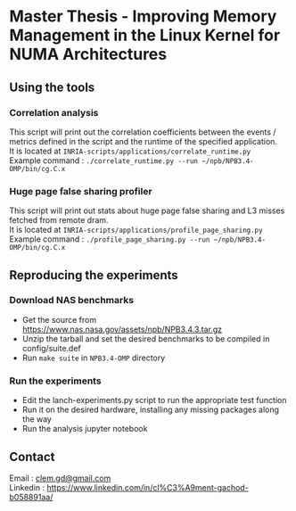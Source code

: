 # Master Thesis - Improving Memory Management in the Linux Kernel for NUMA Architectures



## Using the tools

### Correlation analysis

This script will print out the correlation coefficients between the events / metrics defined in the script and the runtime of the specified application. \
It is located at `INRIA-scripts/applications/correlate_runtime.py` \
Example command : `./correlate_runtime.py --run ~/npb/NPB3.4-OMP/bin/cg.C.x`

### Huge page false sharing profiler

This script will print out stats about huge page false sharing and L3 misses fetched from remote dram. \
It is located at `INRIA-scripts/applications/profile_page_sharing.py` \
Example command : `./profile_page_sharing.py --run ~/npb/NPB3.4-OMP/bin/cg.C.x`



## Reproducing the experiments

### Download NAS benchmarks
- Get the source from https://www.nas.nasa.gov/assets/npb/NPB3.4.3.tar.gz
- Unzip the tarball and set the desired benchmarks to be compiled in config/suite.def
- Run `make suite` in `NPB3.4-OMP` directory

### Run the experiments
- Edit the lanch-experiments.py script to run the appropriate test function
- Run it on the desired hardware, installing any missing packages along the way
- Run the analysis jupyter notebook 



## Contact

Email : clem.gd@gmail.com \
Linkedin : https://www.linkedin.com/in/cl%C3%A9ment-gachod-b058891aa/
